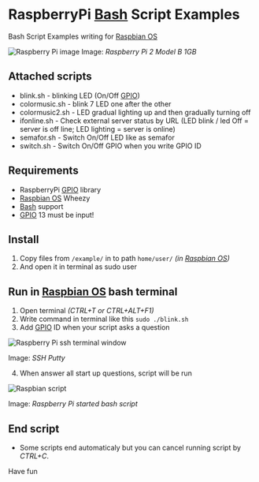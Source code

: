# RaspberryPi [Bash](https://en.wikipedia.org/wiki/Bash_%28Unix_shell%29) Script Examples
Bash Script Examples writing for [Raspbian OS](https://www.raspbian.org/)

![Raspberry Pi image](https://www.raspberrypi.org/wp-content/uploads/2015/01/Pi2ModB1GB_-comp.jpeg)
Image: _Raspberry Pi 2 Model B 1GB_

## Attached scripts
* blink.sh - blinking LED (On/Off [GPIO](https://en.wikipedia.org/wiki/General-purpose_input/output))
* colormusic.sh - blink 7 LED one after the other
* colormusic2.sh - LED gradual lighting up and then gradually turning off
* ifonline.sh - Check external server status by URL (LED blink / led Off = server is off line; LED lighting = server is online)
* semafor.sh - Switch On/Off LED like as semafor
* switch.sh - Switch On/Off GPIO when you write GPIO ID

## Requirements
* RaspberryPi [GPIO](https://en.wikipedia.org/wiki/General-purpose_input/output) library
* [Raspbian OS](https://www.raspbian.org/) Wheezy
* [Bash](https://en.wikipedia.org/wiki/Bash_%28Unix_shell%29) support
* [GPIO](https://en.wikipedia.org/wiki/General-purpose_input/output) 13 must be input! 

## Install
1. Copy files from `/example/` in to path `home/user/` _(in [Raspbian OS](https://www.raspbian.org/))_
2. And open it in terminal as sudo user

## Run in [Raspbian OS](https://www.raspbian.org/) bash terminal
1. Open terminal _(CTRL+T or CTRL+ALT+F1)_
2. Write command in terminal like this `sudo ./blink.sh`
3. Add [GPIO](https://en.wikipedia.org/wiki/General-purpose_input/output) ID when your script asks a question

![Raspberry Pi ssh terminal window](http://www.opensencillo.com/wp-content/uploads/2015/09/Snímka-obrazovky-z-2015-09-16-210049.png)

Image: _SSH Putty_

4. When answer all start up questions, script will be run

![Raspbian script](http://www.opensencillo.com/wp-content/uploads/2015/09/Snímka-obrazovky-z-2015-09-16-210058.png)

Image: _Raspberry Pi started bash script_

## End script
* Some scripts end automaticaly but you can cancel running script by _CTRL+C_.

Have fun
